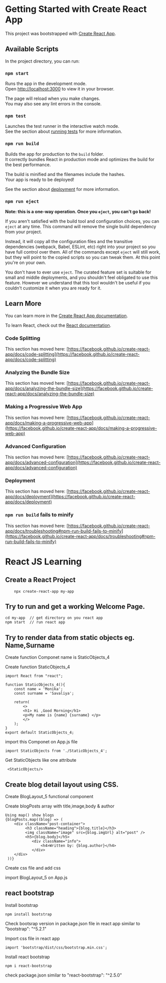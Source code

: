 # Getting Started with Create React App

This project was bootstrapped with [Create React App](https://github.com/facebook/create-react-app).

## Available Scripts

In the project directory, you can run:

### `npm start`

Runs the app in the development mode.\
Open [http://localhost:3000](http://localhost:3000) to view it in your browser.

The page will reload when you make changes.\
You may also see any lint errors in the console.

### `npm test`

Launches the test runner in the interactive watch mode.\
See the section about [running tests](https://facebook.github.io/create-react-app/docs/running-tests) for more information.

### `npm run build`

Builds the app for production to the `build` folder.\
It correctly bundles React in production mode and optimizes the build for the best performance.

The build is minified and the filenames include the hashes.\
Your app is ready to be deployed!

See the section about [deployment](https://facebook.github.io/create-react-app/docs/deployment) for more information.

### `npm run eject`

**Note: this is a one-way operation. Once you `eject`, you can't go back!**

If you aren't satisfied with the build tool and configuration choices, you can `eject` at any time. This command will remove the single build dependency from your project.

Instead, it will copy all the configuration files and the transitive dependencies (webpack, Babel, ESLint, etc) right into your project so you have full control over them. All of the commands except `eject` will still work, but they will point to the copied scripts so you can tweak them. At this point you're on your own.

You don't have to ever use `eject`. The curated feature set is suitable for small and middle deployments, and you shouldn't feel obligated to use this feature. However we understand that this tool wouldn't be useful if you couldn't customize it when you are ready for it.

## Learn More

You can learn more in the [Create React App documentation](https://facebook.github.io/create-react-app/docs/getting-started).

To learn React, check out the [React documentation](https://reactjs.org/).

### Code Splitting

This section has moved here: [https://facebook.github.io/create-react-app/docs/code-splitting](https://facebook.github.io/create-react-app/docs/code-splitting)

### Analyzing the Bundle Size

This section has moved here: [https://facebook.github.io/create-react-app/docs/analyzing-the-bundle-size](https://facebook.github.io/create-react-app/docs/analyzing-the-bundle-size)

### Making a Progressive Web App

This section has moved here: [https://facebook.github.io/create-react-app/docs/making-a-progressive-web-app](https://facebook.github.io/create-react-app/docs/making-a-progressive-web-app)

### Advanced Configuration

This section has moved here: [https://facebook.github.io/create-react-app/docs/advanced-configuration](https://facebook.github.io/create-react-app/docs/advanced-configuration)

### Deployment

This section has moved here: [https://facebook.github.io/create-react-app/docs/deployment](https://facebook.github.io/create-react-app/docs/deployment)

### `npm run build` fails to minify

This section has moved here: [https://facebook.github.io/create-react-app/docs/troubleshooting#npm-run-build-fails-to-minify](https://facebook.github.io/create-react-app/docs/troubleshooting#npm-run-build-fails-to-minify)

# React JS Learning

##  Create a React Project

        npx create-react-app my-app
## Try to run and get a working Welcome Page.
	cd my-app  // get directory on you react app
    npm start  // run react app

## Try to render data from static objects eg. Name,Surname

Create function Componet name is  StaticObjects_4

Create function StaticObjects_4

    import React from "react";

    function StaticObjects_4(){
        const name = 'Monika';
        const surname = 'Savaliya';
    
        return(
            <>
            <h1> Hi ,Good Morning</h1>
            <p>My name is {name} {surname} </p>
            </>
        );
    }
    export default StaticObjects_4;

import this Componet on App.js file 

    import StaticObjects from './StaticObjects_4';

Get  StaticObjects like one attribute 

     <StaticObjects/>

## Create blog detail layout using CSS.

Create BlogLayout_5 functional component

Create blogPosts array with title,image,body & author

    Using map() show blogs
    {blogPosts.map((blog) => (
        <div className="post-container">
             <h3 className="heading">{blog.title}</h3>
             <img className="image" src={blog.imgUrl} alt="post" />
             <h5>{blog.body}</h5>
                <div className="info">
                    <h4>Written by: {blog.author}</h4>
                </div>
        </div>
     ))}

Create css file and add css

import BlogLayout_5  on App.js

## react bootstrap

Install bootstrap

    npm install bootstrap

Check bootsrap version in package.json file in react app similar to "bootstrap": "^5.2.1"

Import css file in react app

    import 'bootstrap/dist/css/bootstrap.min.css';

Install react bootstrap

    npm i react-bootstrap

check package.json similar to "react-bootstrap": "^2.5.0"










